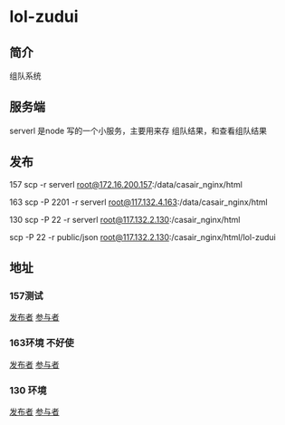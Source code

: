 # lol-zudui


## 简介
组队系统

## 服务端

serverl 是node 写的一个小服务，主要用来存 组队结果，和查看组队结果

## 发布
157
scp -r serverl root@172.16.200.157:/data/casair_nginx/html

163
scp -P 2201 -r serverl root@117.132.4.163:/data/casair_nginx/html

130
scp -P 22 -r serverl root@117.132.2.130:/casair_nginx/html

scp -P 22 -r public/json root@117.132.2.130:/casair_nginx/html/lol-zudui

## 地址

### 157测试
[发布者](http://172.16.200.157:22020/lol-zudui/?type=0#/)
[参与者](http://172.16.200.157:22020/lol-zudui/#/)

### 163环境 不好使
[发布者](http://117.132.4.163:22020/lol-zudui/?type=0#/)
[参与者](http://117.132.4.163:22020/lol-zudui/#/)

### 130 环境

[发布者](http://117.132.2.130:22020/lol-zudui/?type=0#/)
[参与者](http://117.132.2.130:22020/lol-zudui/#/)